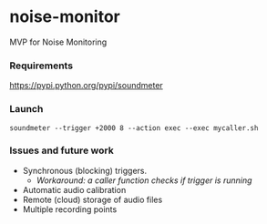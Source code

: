 # noise-monitor
MVP for Noise Monitoring

### Requirements
https://pypi.python.org/pypi/soundmeter

### Launch
```soundmeter --trigger +2000 8 --action exec --exec mycaller.sh```

### Issues and future work
* Synchronous (blocking) triggers. 
  * *Workaround: a caller function checks if trigger is running*
* Automatic audio calibration
* Remote (cloud) storage of audio files
* Multiple recording points
